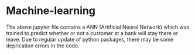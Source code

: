 # Machine-learning
The above jupyter file contains a ANN (Artificial Neural Network) which was trained to predict whether or not a customer at a bank will stay there or leave. Due to regular update of python packages, there may be some deprication errors in the code.
